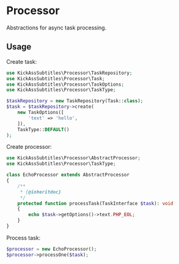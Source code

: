 # Processor

Abstractions for async task processing.

## Usage

Create task:

```php
use KickAssSubtitles\Processor\TaskRepository;
use KickAssSubtitles\Processor\Task;
use KickAssSubtitles\Processor\TaskOptions;
use KickAssSubtitles\Processor\TaskType;

$taskRepository = new TaskRepository(Task::class);
$task = $taskRepository->create(
    new TaskOptions([
        'text' => 'hello',
    ]),
    TaskType::DEFAULT()
);
```

Create processor:

```php
use KickAssSubtitles\Processor\AbstractProcessor;
use KickAssSubtitles\Processor\TaskType;

class EchoProcessor extends AbstractProcessor
{
    /**
     * {@inheritdoc}
     */
    protected function processTask(TaskInterface $task): void
    {
        echo $task->getOptions()->text.PHP_EOL;
    }
}
```

Process task:

```php
$processor = new EchoProcessor();
$processor->processOne($task);
```

